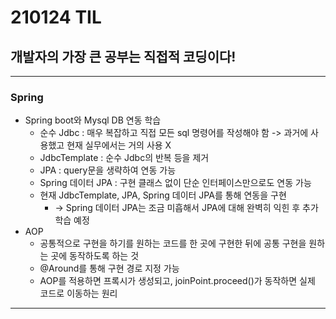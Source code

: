 # 210124 TIL
## 개발자의 가장 큰 공부는 직접적 코딩이다!
-----------------------
### Spring
  * Spring boot와 Mysql DB 연동 학습
    * 순수 Jdbc : 매우 복잡하고 직접 모든 sql 명령어를 작성해야 함 -> 과거에 사용했고 현재 실무에서는 거의 사용 X
    * JdbcTemplate : 순수 Jdbc의 반복 등을 제거
    * JPA : query문을 생략하여 연동 가능
    * Spring 데이터 JPA : 구현 클래스 없이 단순 인터페이스만으로도 연동 가능
    * 현재 JdbcTemplate, JPA, Spring 데이터 JPA를 통해 연동을 구현 
        * -> Spring 데이터 JPA는 조금 미흡해서 JPA에 대해 완벽히 익힌 후 추가 학습 예정
  * AOP
    * 공통적으로 구현을 하기를 원하는 코드를 한 곳에 구현한 뒤에 공통 구현을 원하는 곳에 동작하도록 하는 것
    * @Around를 통해 구현 경로 지정 가능
    * AOP를 적용하면 프록시가 생성되고, joinPoint.proceed()가 동작하면 실제 코드로 이동하는 원리
----------------------
